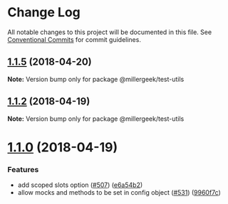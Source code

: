 # Change Log

All notable changes to this project will be documented in this file.
See [Conventional Commits](https://conventionalcommits.org) for commit guidelines.

<a name="1.1.5"></a>
## [1.1.5](https://github.com/vuejs/vue-test-utils/compare/v1.1.2...v1.1.5) (2018-04-20)




**Note:** Version bump only for package @millergeek/test-utils

<a name="1.1.2"></a>
## [1.1.2](https://github.com/vuejs/vue-test-utils/compare/v1.1.0...v1.1.2) (2018-04-19)




**Note:** Version bump only for package @millergeek/test-utils

<a name="1.1.0"></a>
# [1.1.0](https://github.com/vuejs/vue-test-utils/compare/v1.0.0-beta.14...v1.1.0) (2018-04-19)


### Features

* add scoped slots option ([#507](https://github.com/vuejs/vue-test-utils/issues/507)) ([e6a54b2](https://github.com/vuejs/vue-test-utils/commit/e6a54b2))
* allow mocks and methods to be set in config object ([#531](https://github.com/vuejs/vue-test-utils/issues/531)) ([9960f7c](https://github.com/vuejs/vue-test-utils/commit/9960f7c))
